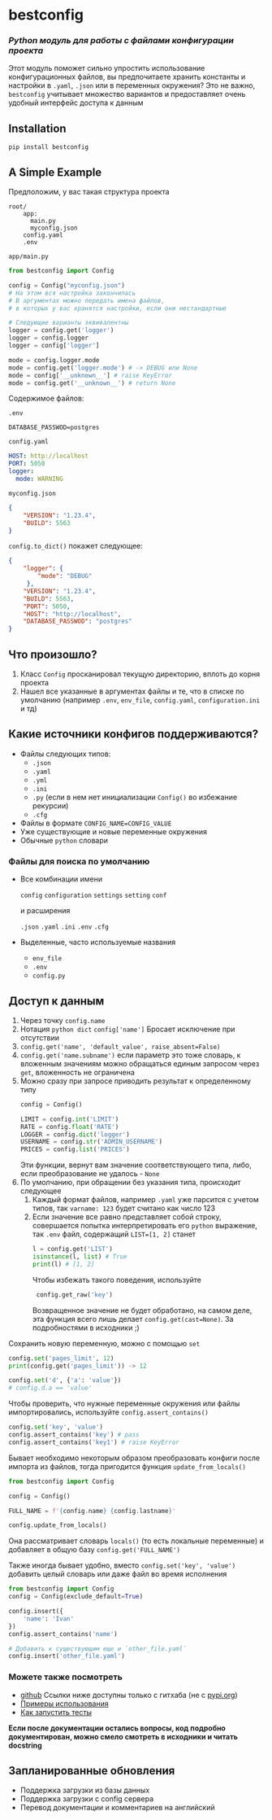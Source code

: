 # bestconfig
### *Python модуль для работы с файлами конфигурации проекта*

Этот модуль поможет сильно упростить использование конфигурационных
файлов, вы предпочитаете хранить константы и 
настройки в `.yaml`, `.json` или в переменных окружения?
Это не важно, `bestconfig` учитывает множество вариантов
и предоставляет очень удобный интерфейс доступа к данным
## Installation
```
pip install bestconfig
```

## A Simple Example
Предположим, у вас такая структура проекта
```
root/
    app:
      main.py
      myconfig.json
    config.yaml
    .env
```
`app/main.py`
```python
from bestconfig import Config

config = Config("myconfig.json")
# На этом вся настройка закончилась
# В аргументах можно передать имена файлов,
# в которых у вас хранятся настройки, если они нестандартные

# Следующие варианты эквивалентны
logger = config.get('logger')
logger = config.logger
logger = config['logger']

mode = config.logger.mode
mode = config.get('logger.mode') # -> DEBUG или None
mode = config['__unknown__'] # raise KeyError
mode = config.get('__unknown__') # return None
```
Содержимое файлов:

`.env`
```dotenv
DATABASE_PASSWOD=postgres
```
`config.yaml`
```yaml
HOST: http://localhost
PORT: 5050
logger:
  mode: WARNING
```
`myconfig.json`
```json
{
    "VERSION": "1.23.4",
    "BUILD": 5563
}
```
`config.to_dict()` покажет следующее:
```json
{
    "logger": {
        "mode": "DEBUG"       
     },
    "VERSION": "1.23.4",
    "BUILD": 5563,                     
    "PORT": 5050,
    "HOST": "http://localhost",
    "DATABASE_PASSWOD": "postgres"
}
```
## Что произошло?
1. Класс `Config` просканировал текущую директорию, вплоть до корня проекта
2. Нашел все указанные в аргументах файлы и те, что в списке по умолчанию 
   (например `.env`, `env_file`, `config.yaml`, `configuration.ini` и тд)
   

## Какие источники конфигов поддерживаются?
- Файлы следующих типов:
  - `.json`
  - `.yaml`
  - `.yml`
  - `.ini`
  - `.py` (если в нем нет инициализации `Config()` во избежание рекурсии)
  - `.cfg`
- Файлы в формате `CONFIG_NAME=CONFIG_VALUE`
- Уже существующие и новые переменные окружения
- Обычные `python` словари


### Файлы для поиска по умолчанию
- Все комбинации имени
  
  `config` `configuration` `settings` `setting` `conf`
  
  и расширения
  
  `.json` `.yaml` `.ini` `.env` `.cfg`
- Выделенные, часто используемые названия
    - `env_file`
    - `.env`
    - `config.py`
  
## Доступ к данным
1. Через точку `config.name`
1. Нотация `python dict` `config['name']`
Бросает исключение при отсутствии
1. `config.get('name', 'default_value', raise_absent=False)`   
1. `config.get('name.subname')` если параметр это тоже словарь, 
к вложенным значениям можно обращаться единым запросом через `get`, 
   вложенность не ограничена
1. Можно сразу при запросе приводить результат к определенному типу
    ```python
    config = Config()
    
    LIMIT = config.int('LIMIT')
    RATE = config.float('RATE')
    LOGGER = config.dict('logger')
    USERNAME = config.str('ADMIN_USERNAME')
    PRICES = config.list('PRICES')
    ```
    Эти функции, вернут вам значение соответствующего типа, либо,
    если преобразование не удалось - `None`
1. По умолчанию, при обращении без указания типа, происходит следующее
    1. Каждый формат файлов, например `.yaml` уже парсится с учетом типов,
  так `varname: 123` будет считано как число 123  
    1.  Если значение все равно представляет собой строку, 
  совершается попытка интерпретировать его `python` выражение, 
        так `.env` файл, содержащий `LIST=[1, 2]` станет
        ```python
        l = config.get('LIST')
        isinstance(l, list) # True
        print(l) # [1, 2]
        ```
        Чтобы избежать такого поведения, используйте
        ```python
         config.get_raw('key') 
        ```
        Возвращенное значение не будет обработано, на самом деле, эта функция всего лишь делает
    `config.get(cast=None)`. За подробностями в исходники ;)

Сохранить новую переменную, можно с помощью `set`
```python
config.set('pages_limit', 12)
print(config.get('pages_limit')) -> 12

config.set('d', {'a': 'value'})
# config.d.a == 'value'
```

Чтобы проверить, что нужные переменные окружения или файлы 
импортировались, используйте `config.assert_contains()`
```python
config.set('key', 'value')
config.assert_contains('key') # pass
config.assert_contains('key1') # raise KeyError
```
Бывает необходимо некоторым образом преобразовать 
конфиги после импорта из файлов, тогда пригодится функция `update_from_locals()`
```python
from bestconfig import Config

config = Config()

FULL_NAME = f'{config.name} {config.lastname}'

config.update_from_locals()
```
Она рассматривает словарь `locals()` (то есть локальные переменные) и добавляет в общую базу
`config.get('FULL_NAME')`

Также иногда бывает удобно, вместо `config.set('key', 'value')`
добавить целый словарь или даже файл во время исполнения
```python
from bestconfig import Config
config = Config(exclude_default=True)

config.insert({
    'name': 'Ivan'
})
config.assert_contains('name')

# Добавить к существующим еще и `other_file.yaml`
config.insert('other_file.yaml')
```

### Можете также посмотреть

- [github](https://github.com/fivol/bestconfig)
  Ссылки ниже доступны только с гитхаба (не с [pypi.org](https://pypi.org/project/bestconfig/))
- [Примеры использования](examples)
- [Как запустить тесты](docs/TESTS.md)

**Если после документации остались вопросы, 
код подробно документирован, можно смело смотреть в исходники и читать docstring**

## Запланированные обновления
- Поддержка загрузки из базы данных
- Поддержка загрузки с config сервера
- Перевод документации и комментариев на английский


